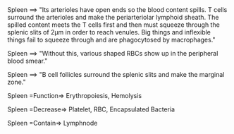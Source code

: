 ##

Spleen ==> "Its arterioles have open ends so the blood content spills. T cells surround the arterioles and make the periarteriolar lymphoid sheath. The spilled content meets the T cells first and then must squeeze through the splenic slits of 2µm in order to reach venules. Big things and inflexible things fail to squeeze through and are phagocytosed by macrophages."

Spleen ==> "Without this, various shaped RBCs show up in the peripheral blood smear."

Spleen ==> "B cell follicles surround the splenic slits and make the marginal zone."

Spleen =Function=> Erythropoiesis, Hemolysis

Spleen =Decrease=> Platelet, RBC, Encapsulated Bacteria

Spleen =Contain=> Lymphnode

